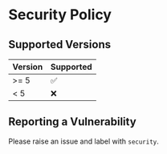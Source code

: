 # Security Policy

## Supported Versions

| Version | Supported          |
| ------- | ------------------ |
| >= 5    | :white_check_mark: |
| < 5     | :x:                |

## Reporting a Vulnerability

Please raise an issue and label with `security`.
